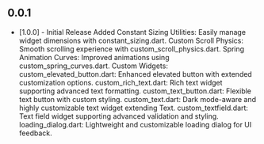 ## 0.0.1

* [1.0.0] - Initial Release
Added
Constant Sizing Utilities: Easily manage widget dimensions with constant_sizing.dart.
Custom Scroll Physics: Smooth scrolling experience with custom_scroll_physics.dart.
Spring Animation Curves: Improved animations using custom_spring_curves.dart.
Custom Widgets:
custom_elevated_button.dart: Enhanced elevated button with extended customization options.
custom_rich_text.dart: Rich text widget supporting advanced text formatting.
custom_text_button.dart: Flexible text button with custom styling.
custom_text.dart: Dark mode-aware and highly customizable text widget extending Text.
custom_textfield.dart: Text field widget supporting advanced validation and styling.
loading_dialog.dart: Lightweight and customizable loading dialog for UI feedback.
